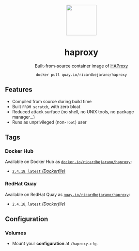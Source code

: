 <div align="center">
	<p><img src="https://emojipedia-us.s3.dualstack.us-west-1.amazonaws.com/thumbs/160/apple/325/racing-car_1f3ce-fe0f.png" width="100px"></p>
	<h1>haproxy</h1>
	<p>Built-from-source container image of <a href="https://www.haproxy.org/">HAProxy</a></p>
	<code>docker pull quay.io/ricardbejarano/haproxy</code>
</div>


## Features

* Compiled from source during build time
* Built `FROM scratch`, with zero bloat
* Reduced attack surface (no shell, no UNIX tools, no package manager...)
* Runs as unprivileged (non-`root`) user


## Tags

### Docker Hub

Available on Docker Hub as [`docker.io/ricardbejarano/haproxy`](https://hub.docker.com/r/ricardbejarano/haproxy):

- [`2.4.18`, `latest` *(Dockerfile)*](Dockerfile)

### RedHat Quay

Available on RedHat Quay as [`quay.io/ricardbejarano/haproxy`](https://quay.io/repository/ricardbejarano/haproxy):

- [`2.4.18`, `latest` *(Dockerfile)*](Dockerfile)


## Configuration

### Volumes

- Mount your **configuration** at `/haproxy.cfg`.
